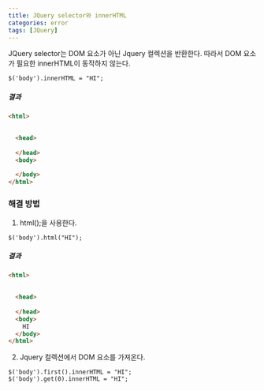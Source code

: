 ```yaml
---
title: JQuery selector와 innerHTML
categories: error
tags: [JQuery]
---
```




JQuery selector는 DOM 요소가 아닌 Jquery 컬렉션을 반환한다. 따라서 DOM 요소가 필요한 innerHTML이 동작하지 않는다.

```javascr
$('body').innerHTML = "HI";
```

##### 결과

```html
<html>
    

  <head>
    
  </head>
  <body>
    
  </body>
</html>
```



### 해결 방법

1. html();을 사용한다.

```javasc
$('body').html("HI");
```

##### 결과

```html
<html>
    

  <head>
    
  </head>
  <body>
    HI
  </body>
</html>
```

2. Jquery 컬렉션에서 DOM 요소를 가져온다.

```javasc
$('body').first().innerHTML = "HI";
$('body').get(0).innerHTML = "HI";
```



### 